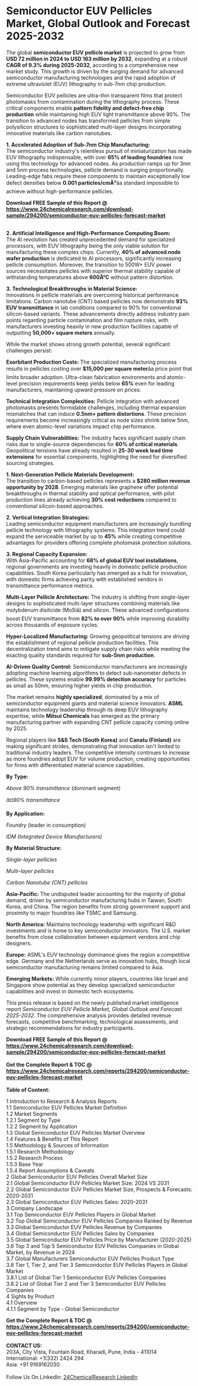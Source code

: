 <h1>Semiconductor EUV Pellicles Market, Global Outlook and Forecast 2025-2032</h1><p>The global <strong>semiconductor EUV pellicle market</strong> is projected to grow from <strong>USD 72 million in 2024 to USD 163 million by 2032</strong>, expanding at a robust <strong>CAGR of 9.3% during 2025-2032</strong>, according to a comprehensive new market study. This growth is driven by the surging demand for advanced semiconductor manufacturing technologies and the rapid adoption of extreme ultraviolet (EUV) lithography in sub-7nm chip production.</p><p>Semiconductor EUV pellicles are ultra-thin transparent films that protect photomasks from contamination during the lithography process. These critical components enable <strong>pattern fidelity and defect-free chip production</strong> while maintaining high EUV light transmittance above 90%. The transition to advanced nodes has transformed pellicles from simple polysilicon structures to sophisticated multi-layer designs incorporating innovative materials like carbon nanotubes.</p><p><strong>1. Accelerated Adoption of Sub-7nm Chip Manufacturing:</strong><br>
The semiconductor industry's relentless pursuit of miniaturization has made EUV lithography indispensable, with over <strong>65% of leading foundries</strong> now using this technology for advanced nodes. As production ramps up for 3nm and 5nm process technologies, pellicle demand is surging proportionally. Leading-edge fabs require these components to maintain exceptionally low defect densities below <strong>0.001 particles/cmÂ²</strong>âa standard impossible to achieve without high-performance pellicles.</p><div><b>Download FREE Sample of this Report @ 
            <a href="https://www.24chemicalresearch.com/download-sample/294200/semiconductor-euv-pellicles-forecast-market">
            https://www.24chemicalresearch.com/download-sample/294200/semiconductor-euv-pellicles-forecast-market</a></b></div><br><p><strong>2. Artificial Intelligence and High-Performance Computing Boom:</strong><br>
The AI revolution has created unprecedented demand for specialized processors, with EUV lithography being the only viable solution for manufacturing these complex chips. Currently, <strong>40% of advanced node wafer production</strong> is dedicated to AI processors, significantly increasing pellicle consumption. Moreover, the transition to 500W+ EUV power sources necessitates pellicles with superior thermal stability capable of withstanding temperatures above <strong>600Â°C</strong> without pattern distortion.</p><p><strong>3. Technological Breakthroughs in Material Science:</strong><br>
Innovations in pellicle materials are overcoming historical performance limitations. Carbon nanotube (CNT) based pellicles now demonstrate <strong>93% EUV transmittance</strong> in lab conditions compared to 90% for conventional silicon-based variants. These advancements directly address industry pain points regarding particle contamination and film rupture risks, with manufacturers investing heavily in new production facilities capable of outputting <strong>50,000+ square meters</strong> annually.</p><p>While the market shows strong growth potential, several significant challenges persist:</p><p><strong>Exorbitant Production Costs:</strong> The specialized manufacturing process results in pellicles costing over <strong>$15,000 per square meter</strong>âa price point that limits broader adoption. Ultra-clean fabrication environments and atomic-level precision requirements keep yields below <strong>65%</strong> even for leading manufacturers, maintaining upward pressure on prices.</p><p><strong>Technical Integration Complexities:</strong> Pellicle integration with advanced photomasks presents formidable challenges, including thermal expansion mismatches that can induce <strong>0.5nm+ pattern distortions</strong>. These precision requirements become increasingly critical as node sizes shrink below 5nm, where even atomic-level variations impact chip performance.</p><p><strong>Supply Chain Vulnerabilities:</strong> The industry faces significant supply chain risks due to single-source dependencies for <strong>60% of critical materials</strong>. Geopolitical tensions have already resulted in <strong>25-30 week lead time extensions</strong> for essential components, highlighting the need for diversified sourcing strategies.</p><p><strong>1. Next-Generation Pellicle Materials Development:</strong><br>
The transition to carbon-based pellicles represents a <strong>$280 million revenue opportunity by 2028</strong>. Emerging materials like graphene offer potential breakthroughs in thermal stability and optical performance, with pilot production lines already achieving <strong>30% cost reductions</strong> compared to conventional silicon-based approaches.</p><p><strong>2. Vertical Integration Strategies:</strong><br>
Leading semiconductor equipment manufacturers are increasingly bundling pellicle technology with lithography systems. This integration trend could expand the serviceable market by up to <strong>45%</strong> while creating competitive advantages for providers offering complete photomask protection solutions.</p><p><strong>3. Regional Capacity Expansion:</strong><br>
With Asia-Pacific accounting for <strong>68% of global EUV tool installations</strong>, regional governments are investing heavily in domestic pellicle production capabilities. South Korea particularly has emerged as a hub for innovation, with domestic firms achieving parity with established vendors in transmittance performance metrics.</p><p><strong>Multi-Layer Pellicle Architecture:</strong> The industry is shifting from single-layer designs to sophisticated multi-layer structures combining materials like molybdenum disilicide (MoSiâ) and silicon. These advanced configurations boost EUV transmittance from <strong>82% to over 90%</strong> while improving durability across thousands of exposure cycles.</p><p><strong>Hyper-Localized Manufacturing:</strong> Growing geopolitical tensions are driving the establishment of regional pellicle production facilities. This decentralization trend aims to mitigate supply chain risks while meeting the exacting quality standards required for <strong>sub-5nm production</strong>.</p><p><strong>AI-Driven Quality Control:</strong> Semiconductor manufacturers are increasingly adopting machine learning algorithms to detect sub-nanometer defects in pellicles. These systems enable <strong>99.99% detection accuracy</strong> for particles as small as 50nm, ensuring higher yields in chip production.</p><p>The market remains <strong>highly specialized</strong>, dominated by a mix of semiconductor equipment giants and material science innovators. <strong>ASML</strong> maintains technology leadership through its deep EUV lithography expertise, while <strong>Mitsui Chemicals</strong> has emerged as the primary manufacturing partner with expanding CNT pellicle capacity coming online by 2025.</p><p>Regional players like <strong>S&amp;S Tech (South Korea)</strong> and <strong>Canatu (Finland)</strong> are making significant strides, demonstrating that innovation isn't limited to traditional industry leaders. The competitive intensity continues to increase as more foundries adopt EUV for volume production, creating opportunities for firms with differentiated material science capabilities.</p><p><strong>By Type:</strong></p><p><em>Above 90% transmittance</em> (dominant segment)</p><p><em>â¤90% transmittance</em></p><p><strong>By Application:</strong></p><p><em>Foundry</em> (leader in consumption)</p><p><em>IDM (Integrated Device Manufacturers)</em></p><p><strong>By Material Structure:</strong></p><p><em>Single-layer pellicles</em></p><p><em>Multi-layer pellicles</em></p><p><em>Carbon Nanotube (CNT) pellicles</em></p><p><strong>Asia-Pacific:</strong> The undisputed leader accounting for the majority of global demand, driven by semiconductor manufacturing hubs in Taiwan, South Korea, and China. The region benefits from strong government support and proximity to major foundries like TSMC and Samsung.</p><p><strong>North America:</strong> Maintains technology leadership with significant R&amp;D investments and is home to key semiconductor innovators. The U.S. market benefits from close collaboration between equipment vendors and chip designers.</p><p><strong>Europe:</strong> ASML's EUV technology dominance gives the region a competitive edge. Germany and the Netherlands serve as innovation hubs, though local semiconductor manufacturing remains limited compared to Asia.</p><p><strong>Emerging Markets:</strong> While currently minor players, countries like Israel and Singapore show potential as they develop specialized semiconductor capabilities and invest in domestic tech ecosystems.</p><p>This press release is based on the newly published market intelligence report <em>Semiconductor EUV Pellicle Market, Global Outlook and Forecast 2025-2032</em>. The comprehensive analysis provides detailed revenue forecasts, competitive benchmarking, technological assessments, and strategic recommendations for industry participants.</p><div><b>Download FREE Sample of this Report @ 
            <a href="https://www.24chemicalresearch.com/download-sample/294200/semiconductor-euv-pellicles-forecast-market">
            https://www.24chemicalresearch.com/download-sample/294200/semiconductor-euv-pellicles-forecast-market</a></b></div><br><div><b>Get the Complete Report & TOC @ 
            <a href="https://www.24chemicalresearch.com/reports/294200/semiconductor-euv-pellicles-forecast-market">
            https://www.24chemicalresearch.com/reports/294200/semiconductor-euv-pellicles-forecast-market</a></b></div><br>
            <b>Table of Content:</b><p>1 Introduction to Research & Analysis Reports<br />
 1.1 Semiconductor EUV Pellicles Market Definition<br />
 1.2 Market Segments<br />
 1.2.1 Segment by Type<br />
 1.2.2 Segment by Application<br />
 1.3 Global Semiconductor EUV Pellicles Market Overview<br />
 1.4 Features & Benefits of This Report<br />
 1.5 Methodology & Sources of Information<br />
 1.5.1 Research Methodology<br />
 1.5.2 Research Process<br />
 1.5.3 Base Year<br />
 1.5.4 Report Assumptions & Caveats<br />
2 Global Semiconductor EUV Pellicles Overall Market Size<br />
 2.1 Global Semiconductor EUV Pellicles Market Size: 2024 VS 2031<br />
 2.2 Global Semiconductor EUV Pellicles Market Size, Prospects & Forecasts: 2020-2031<br />
 2.3 Global Semiconductor EUV Pellicles Sales: 2020-2031<br />
3 Company Landscape<br />
 3.1 Top Semiconductor EUV Pellicles Players in Global Market<br />
 3.2 Top Global Semiconductor EUV Pellicles Companies Ranked by Revenue<br />
 3.3 Global Semiconductor EUV Pellicles Revenue by Companies<br />
 3.4 Global Semiconductor EUV Pellicles Sales by Companies<br />
 3.5 Global Semiconductor EUV Pellicles Price by Manufacturer (2020-2025)<br />
 3.6 Top 3 and Top 5 Semiconductor EUV Pellicles Companies in Global Market, by Revenue in 2024<br />
 3.7 Global Manufacturers Semiconductor EUV Pellicles Product Type<br />
 3.8 Tier 1, Tier 2, and Tier 3 Semiconductor EUV Pellicles Players in Global Market<br />
 3.8.1 List of Global Tier 1 Semiconductor EUV Pellicles Companies<br />
 3.8.2 List of Global Tier 2 and Tier 3 Semiconductor EUV Pellicles Companies<br />
4 Sights by Product<br />
 4.1 Overview<br />
 4.1.1 Segment by Type - Global Semiconductor</p><div><b>Get the Complete Report & TOC @ 
            <a href="https://www.24chemicalresearch.com/reports/294200/semiconductor-euv-pellicles-forecast-market">
            https://www.24chemicalresearch.com/reports/294200/semiconductor-euv-pellicles-forecast-market</a></b></div><br><b>CONTACT US:</b><br>
            203A, City Vista, Fountain Road, Kharadi, Pune, India - 411014<br>
            International: +1(332) 2424 294<br>
            Asia: +91 9169162030 <br><br>
            Follow Us On LinkedIn: <a href="https://www.linkedin.com/company/24chemicalresearch/">24ChemicalResearch LinkedIn</a>